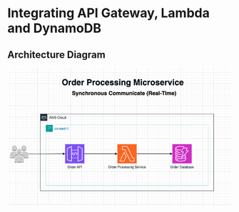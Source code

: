 # Integrating API Gateway, Lambda and DynamoDB

## Architecture Diagram
![Architecture Diagram](image.png)
